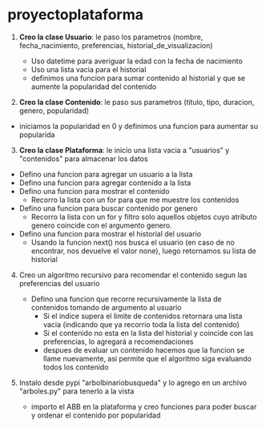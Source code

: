 # proyectoplataforma

1) **Creo la clase Usuario**: le paso los parametros (nombre, fecha_nacimiento, preferencias, historial_de_visualizacion)
   - Uso datetime para averiguar la edad con la fecha de nacimiento
   - Uso una lista vacia para el historial
   - definimos una funcion para sumar contenido al historial y que se aumente la popularidad del contenido

     
2) **Creo la clase Contenido**: le paso sus parametros (titulo, tipo, duracion, genero, popularidad)
  - iniciamos la popularidad en 0 y definimos una funcion para aumentar su popularida

    
3) **Creo la clase Plataforma**: le inicio una lista vacia a "usuarios" y "contenidos" para almacenar los datos
  - Defino una funcion para agregar un usuario a la lista
  - Defino una funcion para agregar contenido a la lista
  - Defino una funcion para mostrar el contenido
    - Recorro la lista con un for para que me muestre los contenidos
  - Defino una funcion para buscar contenido por genero
    - Recorro la lista con un for y filtro solo aquellos objetos cuyo atributo genero coincide con el argumento genero.
  - Defino una funcion para mostrar el historial del usuario
    - Usando la funcion next() nos busca el usuario (en caso de no encontrar, nos devuelve el valor none), luego retornamos su lista de historial

   
4) Creo un algoritmo recursivo para recomendar el contenido segun las preferencias del usuario
   - Defino una funcion que recorre recursivamente la lista de contenidos tomando de argumento al usuario
     - Si el indice supera el limite de contenidos retornara una lista vacia (indicando que ya recorrio toda la lista del contenido)
     - Si el contenido no esta en la lista del historial y coincide con las preferencias, lo agregará a recomendaciones
     - despues de evaluar un contenido hacemos que la funcion se llame nuevamente, asi permite que el algoritmo siga evaluando todos los contenido
    
5) Instalo desde pypi "arbolbinariobusqueda" y lo agrego en un archivo "arboles.py" para tenerlo a la vista
   - importo el ABB en la plataforma y creo funciones para poder buscar y ordenar el contenido por popularidad
  

  
  
